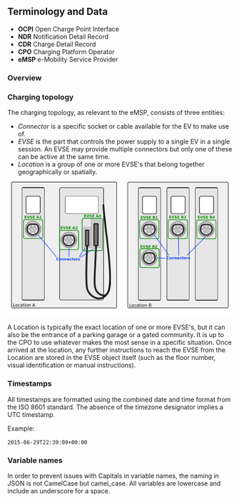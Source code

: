 ## Terminology and Data

 * **OCPI** Open Charge Point Interface 
 * **NDR** Notification Detail Record
 * **CDR** Charge Detail Record
 * **CPO** Charging Platform Operator
 * **eMSP** e-Mobility Service Provider

### Overview

### Charging topology

The charging topology, as relevant to the eMSP, consists of three entities:

* *Connector* is a specific socket or cable available for the EV to make use of.
* *EVSE* is the part that controls the power supply to a single EV in a single session. An EVSE may provide multiple connectors but only one of these can be active at the same time.
* *Location* is a group of one or more EVSE's that belong together geographically or spatially.  

![Topology](data/topology.png)

A Location is typically the exact location of one or more EVSE's, but it can also be the entrance of a parking garage or a gated community. It is up to the CPO to use whatever makes the most sense in a specific situation. Once arrived at the location, any further instructions to reach the EVSE from the Location are stored in the EVSE object itself (such as the floor number, visual identification or manual instructions).

### Timestamps

All timestamps are formatted using the combined date and time format from the ISO 8601 standard. The absence of the timezone designator implies a UTC timestamp.

Example:
    
    2015-06-29T22:39:09+00:00

### Variable names

In order to prevent issues with Capitals in variable names, the naming in JSON is not CamelCase but camel_case. All variables are lowercase and include an underscore for a space. 
